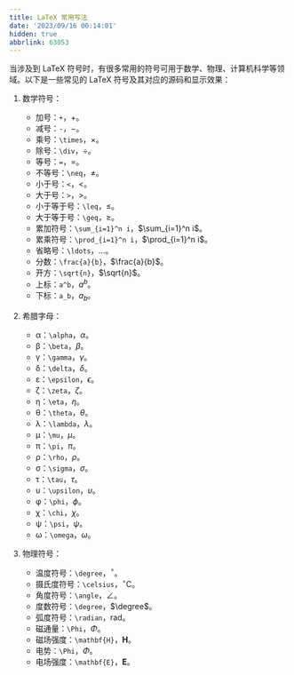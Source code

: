 ```yaml
---
title: LaTeX 常用写法
date: '2023/09/16 00:14:01'
hidden: true
abbrlink: 63053
---
```


当涉及到 LaTeX 符号时，有很多常用的符号可用于数学、物理、计算机科学等领域。以下是一些常见的 LaTeX 符号及其对应的源码和显示效果：

1. 数学符号：
   - 加号：`+`，$+$。
   - 减号：`-`，$-$。
   - 乘号：`\times`，$\times$。
   - 除号：`\div`，$\div$。
   - 等号：`=`，$=$。
   - 不等号：`\neq`，$\neq$。
   - 小于号：`<`，$<$。
   - 大于号：`>`，$>$。
   - 小于等于号：`\leq`，$\leq$。
   - 大于等于号：`\geq`，$\geq$。
   - 累加符号：`\sum_{i=1}^n i`，$\sum_{i=1}^n i$。
   - 累乘符号：`\prod_{i=1}^n i`，$\prod_{i=1}^n i$。
   - 省略号：`\ldots`，$\ldots$。
   - 分数：`\frac{a}{b}`，$\frac{a}{b}$。
   - 开方：`\sqrt{n}`，$\sqrt{n}$。
   - 上标：`a^b`，$a^b$。
   - 下标：`a_b`，$a_b$。

2. 希腊字母：
   - α：`\alpha`，$\alpha$。
   - β：`\beta`，$\beta$。
   - γ：`\gamma`，$\gamma$。
   - δ：`\delta`，$\delta$。
   - ε：`\epsilon`，$\epsilon$。
   - ζ：`\zeta`，$\zeta$。
   - η：`\eta`，$\eta$。
   - θ：`\theta`，$\theta$。
   - λ：`\lambda`，$\lambda$。
   - μ：`\mu`，$\mu$。
   - π：`\pi`，$\pi$。
   - ρ：`\rho`，$\rho$。
   - σ：`\sigma`，$\sigma$。
   - τ：`\tau`，$\tau$。
   - υ：`\upsilon`，$\upsilon$。
   - φ：`\phi`，$\phi$。
   - χ：`\chi`，$\chi$。
   - ψ：`\psi`，$\psi$。
   - ω：`\omega`，$\omega$。

3. 物理符号：
   - 温度符号：`\degree`，$^\circ$。
   - 摄氏度符号：`\celsius`，$^\circ\mathrm{C}$。
   - 角度符号：`\angle`，$\angle$。
   - 度数符号：`\degree`，$\degree$。
   - 弧度符号：`\radian`，$\mathrm{rad}$。
   - 磁通量：`\Phi`，$\Phi$。
   - 磁场强度：`\mathbf{H}`，$\mathbf{H}$。
   - 电势：`\Phi`，$\Phi$。
   - 电场强度：`\mathbf{E}`，$\mathbf{E}$。